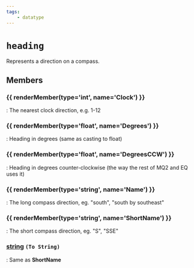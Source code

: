 ```yaml
---
tags:
    - datatype
---
```

# `heading`

<!--dt-desc-start-->
Represents a direction on a compass.
<!--dt-desc-end-->
## Members
<!--dt-members-start-->
### {{ renderMember(type='int', name='Clock') }}

:   The nearest clock direction, e.g. 1-12

### {{ renderMember(type='float', name='Degrees') }}

:   Heading in degrees (same as casting to float)

### {{ renderMember(type='float', name='DegreesCCW') }}

:   Heading in degrees counter-clockwise (the way the rest of MQ2 and EQ uses it)

### {{ renderMember(type='string', name='Name') }}

:   The long compass direction, eg. "south", "south by southeast"

### {{ renderMember(type='string', name='ShortName') }}

:   The short compass direction, eg. "S", "SSE"

### [string][string] `(To String)`

:   Same as **ShortName**
<!--dt-members-end-->
<!--dt-linkrefs-start-->
[float]: datatype-float.md
[int]: datatype-int.md
[string]: datatype-string.md
<!--dt-linkrefs-end-->
